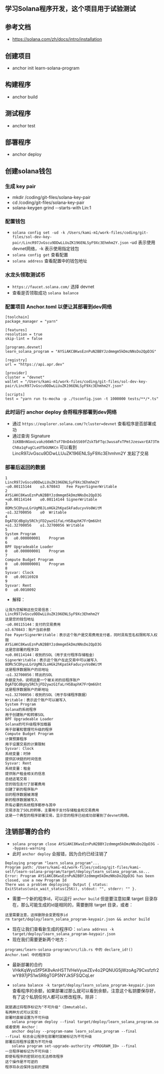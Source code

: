 ## 学习Solana程序开发，这个项目用于试验测试

## 参考文档
* https://solana.com/zh/docs/intro/installation

## 创建项目
* anchor init learn-solana-program

## 构建程序 
* anchor build

## 测试程序
* anchor test

## 部署程序
* anchor deploy

## 创建solana钱包
### 生成 key pair
* mkdir /coding/git-files/solana-key-pair
* cd /coding/git-files/solana-key-pair
* solana-keygen grind --starts-with Lin:1

### 配置钱包
* `solana config set -ud -k /Users/kami-m1/work-files/coding/git-files/sol-dev-key-pair/LincR97JvGscu9DDwLLUuZK196ENLSyF9Xc3Ehmhm2Y.json` -ud 表示使用devnet网络，-k 表示使用指定钱包
* `solana config get` 查看配置
* `solana address` 查看配置中的钱包地址

### 水龙头领取测试币
* `https://faucet.solana.com/` 选择 devnet
* 查看是否领取成功 `solana balance`

### 配置项目 Anchor.toml 以便让其部署到dev网络
```
[toolchain]
package_manager = "yarn"

[features]
resolution = true
skip-lint = false

[programs.devnet]
learn_solana_program = "AYSiAKC8KwsEznPuN2BBYJzdmmgm5kDmzNNsDo2QpD3G"

[registry]
url = "https://api.apr.dev"

[provider]
cluster = "devnet"
wallet = "/Users/kami-m1/work-files/coding/git-files/sol-dev-key-pair/LincR97JvGscu9DDwLLUuZK196ENLSyF9Xc3Ehmhm2Y.json"

[scripts]
test = "yarn run ts-mocha -p ./tsconfig.json -t 1000000 tests/**/*.ts"
```

### 此时运行 anchor deploy 会将程序部署到dev网络
* 通过 `https://explorer.solana.com/?cluster=devnet` 查看程序是否部署成功
* 通过查询 Signature `3iKBBnNGooLvakz66WkTsF78nD4xbSS69fZskTbFTqc3wusaFxTPmtJzeswxrEA73TmCh8a1qFugCLeUTbGUNKCn` 可以看到 LincR97JvGscu9DDwLLUuZK196ENLSyF9Xc3Ehmhm2Y 发起了交易

### 部署后返回的数据
```
1	
LincR97JvGscu9DDwLLUuZK196ENLSyF9Xc3Ehmhm2Y
-◎0.00115144	◎3.670843	Fee PayerSignerWritable
2	
AYSiAKC8KwsEznPuN2BBYJzdmmgm5kDmzNNsDo2QpD3G
+◎0.00114144	◎0.00114144	SignerWritable
3	
8DMc5CDhyuLGrUgM8JLoHGk2hKpaSkFaducyvVo8WitM
-◎1.32700056	◎0	Writable
4	
DgATQCdBgUy5RChjFD2ywzG1faLrHSBaphK7FrQm6Ght
+◎1.32700056	◎1.32700056	Writable
5	
System Program
0	◎0.000000001	Program
6	
BPF Upgradeable Loader
0	◎0.000000001	Program
7	
Compute Budget Program
0	◎0.000000001	Program
8	
Sysvar: Clock
0	◎0.00116928	
9	
Sysvar: Rent
0	◎0.0010092
```
* 解释：
```
让我为您解释这些交易信息：
LincR97JvGscu9DDwLLUuZK196ENLSyF9Xc3Ehmhm2Y
这是您的钱包地址
-◎0.00115144：支付的交易费用
◎3.670843：账户当前余额
Fee PayerSignerWritable：表示这个账户是交易费用支付者，同时具有签名权限和写入权限
AYSiAKC8KwsEznPuN2BBYJzdmmgm5kDmzNNsDo2QpD3G
这是您部署的程序ID
+◎0.00114144：收到的SOL（用于支付程序存储租金）
SignerWritable：表示这个账户在此交易中可以被写入
8DMc5CDhyuLGrUgM8JLoHGk2hKpaSkFaducyvVo8WitM
这是程序数据账户的旧地址
-◎1.32700056：转出的SOL
余额变为0，说明这是一个被关闭的旧程序账户
DgATQCdBgUy5RChjFD2ywzG1faLrHSBaphK7FrQm6Ght
这是程序数据账户的新地址
+◎1.32700056：收到的SOL（用于存储程序数据）
Writable：表示这个账户可以被写入
System Program
Solana的系统程序
用于创建账户和转移SOL
BPF Upgradeable Loader
Solana的可升级程序加载器
用于部署和管理可升级的程序
Compute Budget Program
计算预算程序
用于设置交易的计算限制
Sysvar: Clock
系统变量：时钟
提供区块链的时间信息
Sysvar: Rent
系统变量：租金
提供账户租金相关的信息
总结这笔交易：
您的钱包支付了部署费用
创建了新的程序账户
旧的程序数据被清理
新的程序数据被写入
所有必要的系统程序都参与其中
交易涉及了SOL的转移，主要用于支付存储租金和交易费用
这是一个典型的程序部署交易，显示您的程序已经成功部署到了devnet网络。
```

## 注销部署的合约
* `solana program close AYSiAKC8KwsEznPuN2BBYJzdmmgm5kDmzNNsDo2QpD3G --bypass-warning` 
* 此时 `anchor deploy` 会报错，因为合约已经注销了
```
Deploying program "learn_solana_program"...
Program path: /Users/kami-m1/work-files/coding/git-files/kami-self/learn-solana-program/target/deploy/learn_solana_program.so...
Error: Program AYSiAKC8KwsEznPuN2BBYJzdmmgm5kDmzNNsDo2QpD3G has been closed, use a new Program Id
There was a problem deploying: Output { status: ExitStatus(unix_wait_status(256)), stdout: "", stderr: "" }.
```
* 需要一个新的程序id，可以运行 `anchor build` 但是要注意如果 target 目录存在，那么可能生成的id是相同的，需要删除 target 目录，或者：
```
这里需要注意，这样删除会变更程序id
rm target/deploy/learn_solana_program-keypair.json && anchor build
```
* 现在让我们查看新生成的程序ID：`solana address -k target/deploy/learn_solana_program-keypair.json`
* 现在我们需要更新两个地方：
```
programs/learn-solana-program/src/lib.rs 中的 declare_id!()
Anchor.toml 中的程序ID
```

* 最新部署的合约 VHkKqWysSfP5K8vAnHST1VHeVyueZEv4o2PQNUG5jWzoAg79Cxsfzfr2wY897jPS1wSR6gTGP5NYJkSFSQCqLer

* `solana balance -k target/deploy/learn_solana_program-keypair.json` 查看程序的余额，如果部署过那么就可以看到余额，注意这个私钥要保存好，有了这个私钥任何人都可以修改程序。除非：
```
就是通过将程序标记为"不可升级"（Immutable）。
有两种方式可以实现：
部署时直接设置为不可升级
   solana program deploy --final target/deploy/learn_solana_program.so
或者使用 Anchor：
   anchor deploy --program-name learn_solana_program --final
--final 标志会让程序在部署时就被标记为不可升级
部署后将程序设置为不可升级
   solana program set-upgrade-authority <PROGRAM_ID> --final
一旦程序被标记为不可升级：
即使有程序的密钥对也无法修改程序
这个操作是不可逆的
程序将永远保持当前的逻辑
```
